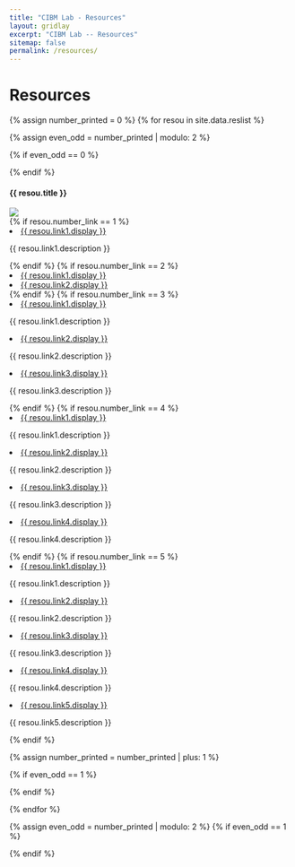 ```yaml
---
title: "CIBM Lab - Resources"
layout: gridlay
excerpt: "CIBM Lab -- Resources"
sitemap: false
permalink: /resources/
---
```



# Resources

{% assign number_printed = 0 %}
{% for resou in site.data.reslist %}

{% assign even_odd = number_printed | modulo: 2 %}

{% if even_odd == 0 %}
<div class="row">
{% endif %}

<div class="col-sm-6 clearfix">
 <div class="well">
  <h4>{{ resou.title }}</h4>
  <img src="{{ site.url }}{{ site.baseurl }}/images/respic/{{ resou.image }}" class="img-responsive" /> <br> <!-- width="60%" style="float: left" /> -->
  {% if resou.number_link == 1 %}
  <li> <a href="{{ resou.link1.url }}">{{ resou.link1.display }}</a>
  <p>{{ resou.link1.description }}</p></li>
  {% endif %}
  {% if resou.number_link == 2 %}
  <li> <a href="{{ resou.link1.url }}">{{ resou.link1.display }}</a></li>
  <li> <a href="{{ resou.link2.url }}">{{ resou.link2.display }}</a></li> 
  {% endif %}
  {% if resou.number_link == 3 %}
  <li> <a href="{{ resou.link1.url }}">{{ resou.link1.display }}</a>
  <p>{{ resou.link1.description }}</p></li>
  <li> <a href="{{ resou.link2.url }}">{{ resou.link2.display }}</a>
  <p>{{ resou.link2.description }}</p></li>
  <li> <a href="{{ resou.link3.url }}">{{ resou.link3.display }}</a>
  <p>{{ resou.link3.description }}</p></li> 
  {% endif %}
  {% if resou.number_link == 4 %}
  <li> <a href="{{ resou.link1.url }}">{{ resou.link1.display }}</a>
  <p>{{ resou.link1.description }}</p></li>
  <li> <a href="{{ resou.link2.url }}">{{ resou.link2.display }}</a>
  <p>{{ resou.link2.description }}</p></li>
  <li> <a href="{{ resou.link3.url }}">{{ resou.link3.display }}</a>
  <p>{{ resou.link3.description }}</p></li>
  <li> <a href="{{ resou.link4.url }}">{{ resou.link4.display }}</a>
  <p>{{ resou.link4.description }}</p></li> 
  {% endif %}
  {% if resou.number_link == 5 %}
  <li> <a href="{{ resou.link1.url }}">{{ resou.link1.display }}</a>
  <p>{{ resou.link1.description }}</p></li>
  <li> <a href="{{ resou.link2.url }}">{{ resou.link2.display }}</a>
  <p>{{ resou.link2.description }}</p></li>
  <li> <a href="{{ resou.link3.url }}">{{ resou.link3.display }}</a>
  <p>{{ resou.link3.description }}</p></li>
  <li> <a href="{{ resou.link4.url }}">{{ resou.link4.display }}</a>
  <p>{{ resou.link4.description }}</p></li>
  <li> <a href="{{ resou.link5.url }}">{{ resou.link5.display }}</a>
  <p>{{ resou.link5.description }}</p></li> 
  {% endif %}
  </div>
</div>

{% assign number_printed = number_printed | plus: 1 %}

{% if even_odd == 1 %}
</div>
{% endif %}

{% endfor %}

{% assign even_odd = number_printed | modulo: 2 %}
{% if even_odd == 1 %}
</div>
{% endif %}

<p> &nbsp; </p>
